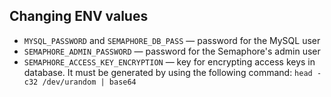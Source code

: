 ## Changing ENV values
- `MYSQL_PASSWORD` and `SEMAPHORE_DB_PASS` — password for the MySQL user
- `SEMAPHORE_ADMIN_PASSWORD` — password for the Semaphore's admin user
- `SEMAPHORE_ACCESS_KEY_ENCRYPTION` — key for encrypting access keys in database. It must be generated by using the following command: `head -c32 /dev/urandom | base64`